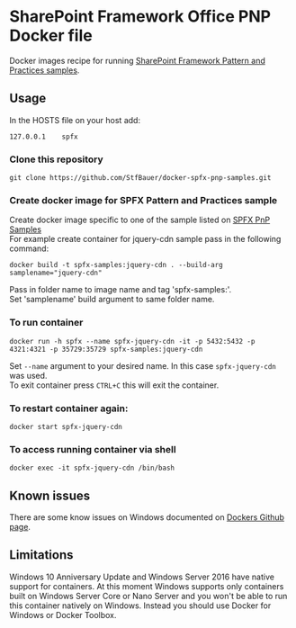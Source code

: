 # SharePoint Framework Office PNP Docker file

Docker images recipe for running [SharePoint Framework Pattern and Practices samples](https://github.com/SharePoint/sp-dev-fx-webparts).  


## Usage
In the HOSTS file on your host add:
```
127.0.0.1    spfx
```
### Clone this repository
```
git clone https://github.com/StfBauer/docker-spfx-pnp-samples.git
```

### Create docker image for SPFX Pattern and Practices sample
Create docker image specific to one of the sample listed on [SPFX PnP Samples](https://github.com/SharePoint/sp-dev-fx-webparts/tree/master/samples)  
For example create container for jquery-cdn sample pass in the following command: 
```  
docker build -t spfx-samples:jquery-cdn . --build-arg samplename="jquery-cdn"  
```  
Pass in folder name to image name and tag 'spfx-samples:<SPFX PnP Sample Foldername>'.  
Set 'samplename' build argument to same folder name.
### To run container  

```  
docker run -h spfx --name spfx-jquery-cdn -it -p 5432:5432 -p 4321:4321 -p 35729:35729 spfx-samples:jquery-cdn
```

Set ```--name``` argument to your desired name. In this case ```spfx-jquery-cdn``` was used.  
To exit container press ```CTRL+C``` this will exit the container.
### To restart container again:  

```
docker start spfx-jquery-cdn
```

### To access running container via shell  

```
docker exec -it spfx-jquery-cdn /bin/bash
```


## Known issues
There are some know issues on Windows documented on [Dockers Github page](https://github.com/docker/kitematic/wiki/Common-Issues-and-Fixes#windows-10).

## Limitations
Windows 10 Anniversary Update and Windows Server 2016 have native support for containers. At this moment Windows supports only containers built on Windows Server Core or Nano Server and you won't be able to run this container natively on Windows. Instead you should use Docker for Windows or Docker Toolbox.
